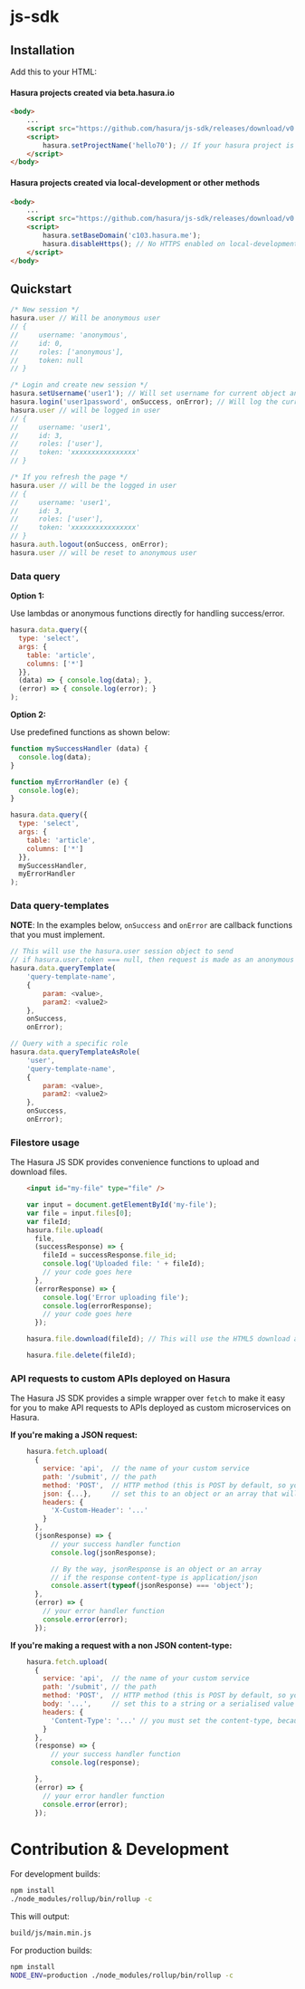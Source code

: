 # js-sdk

## Installation
Add this to your HTML:

#### Hasura projects created via beta.hasura.io

```html
<body>
    ...
    <script src="https://github.com/hasura/js-sdk/releases/download/v0.1.1/hasura.min.js"></script>
    <script>
        hasura.setProjectName('hello70'); // If your hasura project is hello70.hasura-app.io
    </script>
</body>
```

#### Hasura projects created via local-development or other methods

```html
<body>
    ...
    <script src="https://github.com/hasura/js-sdk/releases/download/v0.1.1/hasura.min.js"></script>
    <script>
        hasura.setBaseDomain('c103.hasura.me');
        hasura.disableHttps(); // No HTTPS enabled on local-development
    </script>
</body>
```


## Quickstart

```javascript
/* New session */
hasura.user // Will be anonymous user
// {
//     username: 'anonymous',
//     id: 0,
//     roles: ['anonymous'],
//     token: null
// }

/* Login and create new session */
hasura.setUsername('user1'); // Will set username for current object and save to localStorage
hasura.login('user1password', onSuccess, onError); // Will log the current user
hasura.user // will be logged in user
// {
//     username: 'user1',
//     id: 3,
//     roles: ['user'],
//     token: 'xxxxxxxxxxxxxxxx'
// }

/* If you refresh the page */
hasura.user // will be the logged in user
// {
//     username: 'user1',
//     id: 3,
//     roles: ['user'],
//     token: 'xxxxxxxxxxxxxxxx'
// }
hasura.auth.logout(onSuccess, onError);
hasura.user // will be reset to anonymous user
```

### Data query
       
**Option 1:**

Use lambdas or anonymous functions directly for handling success/error.

```javascript
hasura.data.query({
  type: 'select',
  args: {
    table: 'article',
    columns: ['*']
  }},
  (data) => { console.log(data); },
  (error) => { console.log(error); }
);
```
**Option 2:**

Use predefined functions as shown below:

```javascript
function mySuccessHandler (data) {
  console.log(data);
}

function myErrorHandler (e) {
  console.log(e);
}

hasura.data.query({
  type: 'select',
  args: {
    table: 'article',
    columns: ['*']
  }},
  mySuccessHandler,
  myErrorHandler
);
```
### Data query-templates

**NOTE**: In the examples below, `onSuccess` and `onError` are callback functions that you must implement.

```javascript
// This will use the hasura.user session object to send
// if hasura.user.token === null, then request is made as an anonymous user (no auth token)
hasura.data.queryTemplate(
    'query-template-name',
    {
        param: <value>,
        param2: <value2>
    },
    onSuccess,
    onError);

// Query with a specific role
hasura.data.queryTemplateAsRole(
    'user',
    'query-template-name',
    {
        param: <value>,
        param2: <value2>
    },
    onSuccess,
    onError);
```

### Filestore usage

The Hasura JS SDK provides convenience functions to upload and download files.

```html
    <input id="my-file" type="file" />
```

```javascript
    var input = document.getElementById('my-file');
    var file = input.files[0];
    var fileId;
    hasura.file.upload(
      file,
      (successResponse) => {
        fileId = successResponse.file_id;
        console.log('Uploaded file: ' + fileId);
        // your code goes here
      },
      (errorResponse) => {
        console.log('Error uploading file');
        console.log(errorResponse);
        // your code goes here
      });

    hasura.file.download(fileId); // This will use the HTML5 download attribute to start downloading the file

    hasura.file.delete(fileId);
```

### API requests to custom APIs deployed on Hasura

The Hasura JS SDK provides a simple wrapper over `fetch` to make it easy
for you to make API requests to APIs deployed as custom microservices on Hasura.

**If you're making a JSON request:**
```javascript
    hasura.fetch.upload(
      {
        service: 'api',  // the name of your custom service
        path: '/submit', // the path
        method: 'POST',  // HTTP method (this is POST by default, so you can ignore this key if it's POST)
        json: {...},     // set this to an object or an array that will be serialised to make the request body
        headers: {
          'X-Custom-Header': '...'
        }
      },
      (jsonResponse) => {
          // your success handler function
          console.log(jsonResponse);

          // By the way, jsonResponse is an object or an array
          // if the response content-type is application/json
          console.assert(typeof(jsonResponse) === 'object');
      },
      (error) => {
        // your error handler function
        console.error(error);
      });
```

**If you're making a request with a non JSON content-type:**
```javascript
    hasura.fetch.upload(
      {
        service: 'api',  // the name of your custom service
        path: '/submit', // the path
        method: 'POST',  // HTTP method (this is POST by default, so you can ignore this key if it's POST)
        body: '...',     // set this to a string or a serialised value
        headers: {
          'Content-Type': '...' // you must set the content-type, because the default content-type is set to application/json
        }
      },
      (response) => {
          // your success handler function
          console.log(response);

      },
      (error) => {
        // your error handler function
        console.error(error);
      });
```

# Contribution & Development

For development builds:
```sh
npm install
./node_modules/rollup/bin/rollup -c
```

This will output:

```sh
build/js/main.min.js
```

For production builds:
```sh
npm install
NODE_ENV=production ./node_modules/rollup/bin/rollup -c
```
